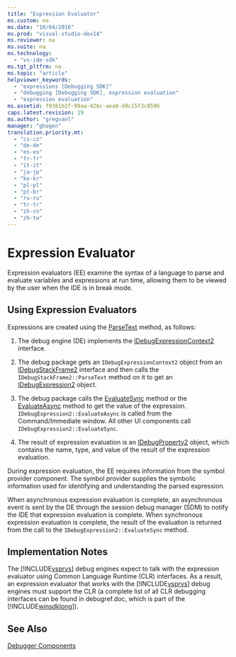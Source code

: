 ```yaml
---
title: "Expression Evaluator"
ms.custom: na
ms.date: "10/04/2016"
ms.prod: "visual-studio-dev14"
ms.reviewer: na
ms.suite: na
ms.technology: 
  - "vs-ide-sdk"
ms.tgt_pltfrm: na
ms.topic: "article"
helpviewer_keywords: 
  - "expressions [Debugging SDK]"
  - "debugging [Debugging SDK], expression evaluation"
  - "expression evaluation"
ms.assetid: f9381b2f-99aa-426c-aea0-d9c15f3c859b
caps.latest.revision: 19
ms.author: "gregvanl"
manager: "ghogen"
translation.priority.mt: 
  - "cs-cz"
  - "de-de"
  - "es-es"
  - "fr-fr"
  - "it-it"
  - "ja-jp"
  - "ko-kr"
  - "pl-pl"
  - "pt-br"
  - "ru-ru"
  - "tr-tr"
  - "zh-cn"
  - "zh-tw"
---
```

# Expression Evaluator
Expression evaluators (EE) examine the syntax of a language to parse and evaluate variables and expressions at run time, allowing them to be viewed by the user when the IDE is in break mode.  
  
## Using Expression Evaluators  
 Expressions are created using the [ParseText](../extensibility/idebugexpressioncontext2--parsetext.md) method, as follows:  
  
1.  The debug engine (DE) implements the [IDebugExpressionContext2](../extensibility/idebugexpressioncontext2.md) interface.  
  
2.  The debug package gets an `IDebugExpressionContext2` object from an [IDebugStackFrame2](../extensibility/idebugstackframe2.md) interface and then calls the `IDebugStackFrame2::ParseText` method on it to get an [IDebugExpression2](../extensibility/idebugexpression2.md) object.  
  
3.  The debug package calls the [EvaluateSync](../extensibility/idebugexpression2--evaluatesync.md) method or the [EvaluateAsync](../extensibility/idebugexpression2--evaluateasync.md) method to get the value of the expression. `IDebugExpression2::EvaluateAsync` is called from the Command/Immediate window. All other UI components call `IDebugExpression2::EvaluateSync`.  
  
4.  The result of expression evaluation is an [IDebugProperty2](../extensibility/idebugproperty2.md) object, which contains the name, type, and value of the result of the expression evaluation.  
  
 During expression evaluation, the EE requires information from the symbol provider component. The symbol provider supplies the symbolic information used for identifying and understanding the parsed expression.  
  
 When asynchronous expression evaluation is complete, an asynchronous event is sent by the DE through the session debug manager (SDM) to notify the IDE that expression evaluation is complete. When synchronous expression evaluation is complete, the result of the evaluation is returned from the call to the `IDebugExpression2::EvaluateSync` method.  
  
## Implementation Notes  
 The [!INCLUDE[vsprvs](../codequality/includes/vsprvs_md.md)] debug engines expect to talk with the expression evaluator using Common Language Runtime (CLR) interfaces. As a result, an expression evaluator that works with the [!INCLUDE[vsprvs](../codequality/includes/vsprvs_md.md)] debug engines must support the CLR (a complete list of all CLR debugging interfaces can be found in debugref.doc, which is part of the [!INCLUDE[winsdklong](../deployment/includes/winsdklong_md.md)]).  
  
## See Also  
 [Debugger Components](../extensibility/debugger-components.md)